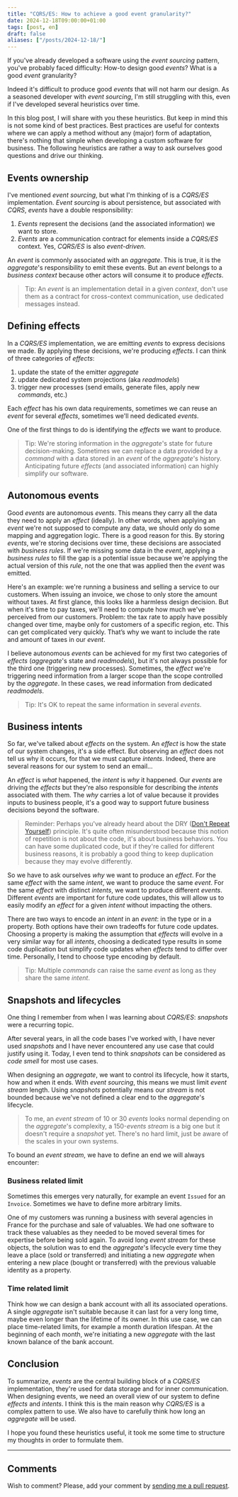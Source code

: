 ```yaml
---
title: "CQRS/ES: How to achieve a good event granularity?"
date: 2024-12-18T09:00:00+01:00
tags: [post, en]
draft: false
aliases: ["/posts/2024-12-18/"]
---
```


If you've already developed a software using the _event sourcing_ pattern, you've probably faced difficulty: How-to design good _events_? What is a good _event_ granularity?

Indeed it's difficult to produce good _events_ that will not harm our design. As a seasoned developer with _event sourcing_, I'm still struggling with this, even if I've developed several heuristics over time.  

In this blog post, I will share with you these heuristics. But keep in mind this is not some kind of best practices. Best practices are useful for contexts where we can apply a method without any (major) form of adaptation, there's nothing that simple when developing a custom software for business. The following heuristics are rather a way to ask ourselves good questions and drive our thinking.

## Events ownership

I've mentioned _event sourcing_, but what I'm thinking of is a _CQRS/ES_ implementation. _Event sourcing_ is about persistence, but associated with _CQRS_, _events_ have a double responsibility:

1. _Events_ represent the decisions (and the associated information) we want to store.
2. _Events_ are a communication contract for elements inside a _CQRS/ES_ context. Yes, _CQRS/ES_ is also _event-driven_.  

An _event_ is commonly associated with an _aggregate_. This is true, it is the _aggregate_'s responsibility to emit these events. But an _event_ belongs to a _business context_ because other actors will consume it to produce _effects_.

> Tip: An _event_ is an implementation detail in a given _context_, don't use them as a contract for cross-context communication, use dedicated messages instead.

## Defining effects

In a _CQRS/ES_ implementation, we are emitting _events_ to express decisions we made. By applying these decisions, we're producing _effects_. I can think of three categories of _effects_:  

1. update the state of the emitter _aggregate_
2. update dedicated system projections (aka _readmodels_)
3. trigger new processes (send emails, generate files, apply new _commands_, etc.)

Each _effect_ has his own data requirements, sometimes we can reuse an _event_ for several _effects_, sometimes we'll need dedicated _events_.

One of the first things to do is identifying the _effects_ we want to produce.

> Tip: We're storing information in the _aggregate_'s state for future decision-making. Sometimes we can replace a data provided by a _command_ with a data stored in an _event_ of the _aggregate_'s history. Anticipating future _effects_ (and associated information) can highly simplify our software.

## Autonomous events

Good _events_ are autonomous _events_. This means they carry all the data they need to apply an _effect_ (ideally). In other words, when applying an _event_ we're not supposed to compute any data, we should only do some mapping and aggregation logic. There is a good reason for this. By storing _events_, we're storing decisions over time, these decisions are associated with _business rules_. If we're missing some data in the _event_, applying a _business rules_ to fill the gap is a potential issue because we're applying the actual version of this _rule_, not the one that was applied then the _event_ was emitted.

Here's an example: we're running a business and selling a service to our customers. When issuing an invoice, we chose to only store the amount without taxes. At first glance, this looks like a harmless design decision. But when it's time to pay taxes, we'll need to compute how much we've perceived from our customers. Problem: the tax rate to apply have possibly changed over time, maybe only for customers of a specific region, etc. This can get complicated very quickly. That’s why we want to include the rate and amount of taxes in our _event_.  

I believe autonomous _events_ can be achieved for my first two categories of _effects_ (_aggregate_'s state and _readmodels_), but it's not always possible for the third one (triggering new processes). Sometimes, the _effect_ we're triggering need information from a larger scope than the scope controlled by the _aggregate_. In these cases, we read information from dedicated _readmodels_.

> Tip: It's OK to repeat the same information in several _events_.

## Business intents

So far, we've talked about _effects_ on the system. An _effect_ is how the state of our system changes, it's a side effect. But observing an _effect_ does not tell us why it occurs, for that we must capture _intents_. Indeed, there are several reasons for our system to send an email...  

An _effect_ is _what_ happened, the _intent_ is _why_ it happened. Our _events_ are driving the _effects_ but they're also responsible for describing the _intents_ associated with them. The _why_ carries a lot of value because it provides inputs to business people, it's a good way to support future business decisions beyond the software.  

> Reminder: Perhaps you've already heard about the DRY ([Don't Repeat Yourself](/posts/2021-05-26)) principle. It's quite often misunderstood because this notion of repetition is not about the code, it's about business behaviors. You can have some duplicated code, but if they're called for different business reasons, it is probably a good thing to keep duplication because they may evolve differently.  

So we have to ask ourselves _why_ we want to produce an _effect_. For the same _effect_ with the same _intent_, we want to produce the same _event_. For the same _effect_ with distinct _intents_, we want to produce different _events_. Different _events_ are important for future code updates, this will allow us to easily modify an _effect_ for a given _intent_ without impacting the others.  

There are two ways to encode an _intent_ in an _event_: in the type or in a property. Both options have their own tradeoffs for future code updates. Choosing a property is making the assumption that _effects_ will evolve in a very similar way for all _intents_, choosing a dedicated type results in some code duplication but simplify code updates when _effects_ tend to differ over time. Personally, I tend to choose type encoding by default.  

> Tip: Multiple _commands_ can raise the same _event_ as long as they share the same _intent_.

## Snapshots and lifecycles

One thing I remember from when I was learning about _CQRS/ES_: _snapshots_ were a recurring topic.  

After several years, in all the code bases I've worked with, I have never used _snapshots_ and I have never encountered any use case that could justify using it. Today, I even tend to think _snapshots_ can be considered as _code smell_ for most use cases.  

When designing an _aggregate_, we want to control its lifecycle, how it starts, how and when it ends. With _event sourcing_, this means we must limit _event stream_ length. Using _snapshots_ potentially means our _stream_ is not bounded because we've not defined a clear end to the _aggregate_'s lifecycle.

> To me, an _event stream_ of 10 or 30 _events_ looks normal depending on the _aggregate_'s complexity, a 150-_events stream_ is a big one but it doesn't require a _snapshot_ yet. There's no hard limit, just be aware of the scales in your own systems.

To bound an _event stream_, we have to define an end we will always encounter:  

### Business related limit

Sometimes this emerges very naturally, for example an event `Issued` for an `Invoice`. Sometimes we have to define more arbitrary limits.

One of my customers was running a business with several agencies in France for the purchase and sale of valuables. We had one software to track these valuables as they needed to be moved several times for expertise before being sold again. To avoid long _event stream_ for these objects, the solution was to end the _aggregate_'s lifecycle every time they leave a place (sold or transferred) and initiating a new _aggregate_ when entering a new place (bought or transferred) with the previous valuable identity as a property.  

### Time related limit

Think how we can design a bank account with all its associated operations. A single _aggregate_ isn't suitable because it can last for a very long time, maybe even longer than the lifetime of its owner. In this use case, we can place time-related limits, for example a month duration lifespan. At the beginning of each month, we're initiating a new _aggregate_ with the last known balance of the bank account.

## Conclusion

To summarize, _events_ are the central building block of a _CQRS/ES_ implementation, they're used for data storage and for inner communication. When designing events, we need an overall view of our system to define _effects_ and _intents_. I think this is the main reason why _CQRS/ES_ is a complex pattern to use. We also have to carefully think how long an _aggregate_ will be used.  

I hope you found these heuristics useful, it took me some time to structure my thoughts in order to formulate them.  

---

## Comments

<!--Add your comment here-->

Wish to comment? Please, add your comment by [sending me a pull request](https://github.com/RomainTrm/Blog?tab=readme-ov-file#how-to-comment).
